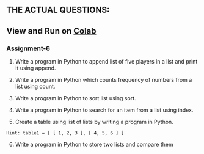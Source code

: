 ## THE ACTUAL QUESTIONS:

## View and Run on [Colab](https://colab.research.google.com/drive/1qa5AkZeyJjUcxpY6uIDh4TEFaL3izE3u?usp=sharing)

### Assignment-6

1) Write a program in Python to append list of five players in a list and print it using append.

2) Write a program in Python which counts frequency of numbers from a list using count.

3) Write a program in Python to sort list using sort.

4) Write a program in Python to search for an item from a list using index.

5) Create a table using list of lists by writing a program in Python.

```
Hint: table1 = [ [ 1, 2, 3 ], [ 4, 5, 6 ] ]
```

6) Write a program in Python to store two lists and compare them